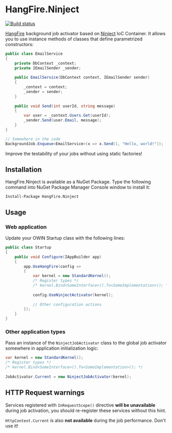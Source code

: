 HangFire.Ninject
================

[![Build status](https://ci.appveyor.com/api/projects/status/33ex2w47jkaakggi)](https://ci.appveyor.com/project/odinserj/hangfire-ninject)

[HangFire](http://hangfire.io) background job activator based on 
[Ninject](http://ninject.org) IoC Container. It allows you to use instance
methods of classes that define parametrized constructors:

```csharp
public class EmailService
{
	private DbContext _context;
    private IEmailSender _sender;
	
	public EmailService(DbContext context, IEmailSender sender)
	{
		_context = context;
		_sender = sender;
	}
	
	public void Send(int userId, string message)
	{
		var user = _context.Users.Get(userId);
		_sender.Send(user.Email, message);
	}
}	

// Somewhere in the code
BackgroundJob.Enqueue<EmailService>(x => x.Send(1, "Hello, world!"));
```

Improve the testability of your jobs without using static factories!

Installation
--------------

HangFire.Ninject is available as a NuGet Package. Type the following
command into NuGet Package Manager Console window to install it:

```
Install-Package HangFire.Ninject
```

Usage
------

### Web application

Update your OWIN Startup class with the following lines:

```csharp
public class Startup
{
    public void Configure(IAppBuilder app)
    {
        app.UseHangFire(config =>
        {
            var kernel = new StandardKernel();
            /* Register types */
            /* kernel.Bind<SomeInterface>().To<SomeImplementation>(); */
            
            config.UseNinjectActivator(kernel);
        
            // Other configuration actions
        });
    }
}
```

### Other application types

Pass an instance of the `NinjectJobActivator` class to the global job activator somewhere in application initialization logic:

```csharp
var kernel = new StandardKernel();
/* Register types */
/* kernel.Bind<SomeInterface>().To<SomeImplementation>(); */
		
JobActivator.Current = new NinjectJobActivator(kernel);
```

HTTP Request warnings
-----------------------

Services registered with `InRequestScope()` directive **will be unavailable**
during job activation, you should re-register these services without this
hint.

`HttpContext.Current` is also **not available** during the job performance. 
Don't use it!
